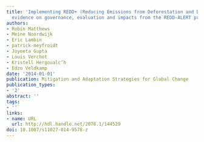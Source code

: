 ```yaml
---
title: 'Implementing REDD+ (Reducing Emissions from Deforestation and Degradation):
  evidence on governance, evaluation and impacts from the REDD-ALERT project'
authors:
- Robin Matthews
- Meine Noordwijk
- Eric Lambin
- patrick-meyfroidt
- Joyeeta Gupta
- Louis Verchot
- Kristell Hergoualc’h
- Edzo Veldkamp
date: '2014-01-01'
publication: Mitigation and Adaptation Strategies for Global Change
publication_types:
- '2'
abstract: ''
tags:
- ''
links:
- name: URL
  url: http://hdl.handle.net/2078.1/144529
doi: 10.1007/s11027-014-9578-z
---
```

